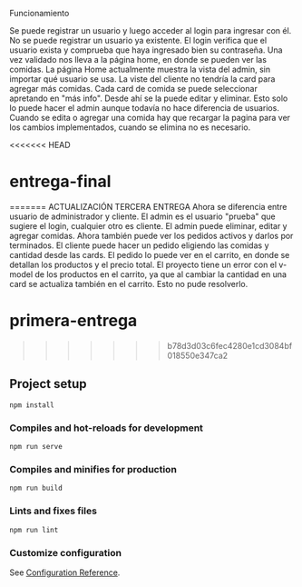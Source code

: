 Funcionamiento

Se puede registrar un usuario y luego acceder al login para ingresar con él. No se puede registrar un usuario ya existente.
El login verifica que el usuario exista y comprueba que haya ingresado bien su contraseña.
Una vez validado nos lleva a la página home, en donde se pueden ver las comidas.
La página Home actualmente muestra la vista del admin, sin importar qué usuario se usa.
La viste del cliente no tendría la card para agregar más comidas.
Cada card de comida se puede seleccionar apretando en "más info".
Desde ahí se la puede editar y eliminar. Esto solo lo puede hacer el admin aunque todavía no hace diferencia de usuarios.
Cuando se edita o agregar una comida hay que recargar la pagina para ver los cambios implementados, cuando se elimina no es necesario.

<<<<<<< HEAD
# entrega-final
=======
ACTUALIZACIÓN TERCERA ENTREGA
Ahora se diferencia entre usuario de administrador y cliente. El admin es el usuario "prueba" que sugiere el login, cualquier otro es cliente. El admin puede eliminar, editar y agregar comidas. Ahora también puede ver los pedidos activos y darlos por terminados.
El cliente puede hacer un pedido eligiendo las comidas y cantidad desde las cards. El pedido lo puede ver en el carrito, en donde se detallan los productos y el precio total.
El proyecto tiene un error con el v-model de los productos en el carrito, ya que al cambiar la cantidad en una card se actualiza también en el carrito. Esto no pude resolverlo.

# primera-entrega
>>>>>>> b78d3d03c6fec4280e1cd3084bf018550e347ca2

## Project setup
```
npm install
```

### Compiles and hot-reloads for development
```
npm run serve
```

### Compiles and minifies for production
```
npm run build
```

### Lints and fixes files
```
npm run lint
```

### Customize configuration
See [Configuration Reference](https://cli.vuejs.org/config/).
